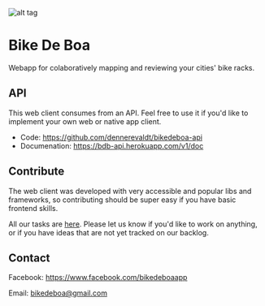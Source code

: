 ![alt tag](https://www.bikedeboa.com.br/apple-touch-icon.png)
# Bike De Boa 

Webapp for colaboratively mapping and reviewing your cities' bike racks.

## API

This web client consumes from an API. Feel free to use it if you'd like to implement your own web or native app client.
* Code: https://github.com/dennerevaldt/bikedeboa-api
* Documenation: https://bdb-api.herokuapp.com/v1/doc

## Contribute

The web client was developed with very accessible and popular libs and frameworks, so contributing should be super easy if you have basic frontend skills.

All our tasks are [here](https://trello.com/b/2skCAJnL/bikedeboa). Please let us know if you'd like to work on anything, or if you have ideas that are not yet tracked on our backlog.

## Contact

Facebook: https://www.facebook.com/bikedeboaapp

Email: bikedeboa@gmail.com
